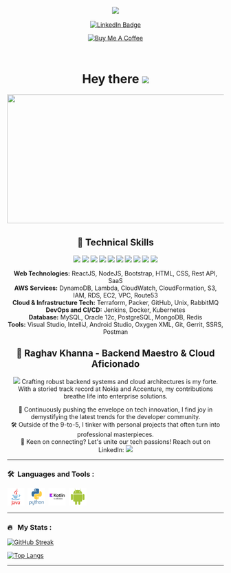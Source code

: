 <p align="center"><img src="https://media.giphy.com/media/M9gbBd9nbDrOTu1Mqx/giphy.gif" width="100"/></p>
<p align="center">
<a href="https://www.linkedin.com/in/raghavkhanna222/"><img src="https://img.shields.io/badge/LinkedIn-blue?style=for-the-badge&logo=linkedin&logoColor=white" alt="LinkedIn Badge"></a>
</p>
<p align="center">
<a href="https://www.buymeacoffee.com/raghav222kp" target="_blank"><img src="https://cdn.buymeacoffee.com/buttons/default-orange.png" alt="Buy Me A Coffee" height="41" width="174"></a>
</p>
<p align="center"><img src="https://komarev.com/ghpvc/?username=[YourGitHubUsername]&style=flat-square&color=blue" alt=""></p>

<h1 align="center">Hey there <img src="https://media.giphy.com/media/hvRJCLFzcasrR4ia7z/giphy.gif" width="40"></h1>

<p align="center"><img src="https://media.giphy.com/media/dWesBcTLavkZuG35MI/giphy.gif" width="600" height="300"/></p>

<h2 align="center">🔧 Technical Skills</h2>
<p align="center">
  <code><img height="50" src="https://cdn.jsdelivr.net/gh/devicons/devicon/icons/java/java-original.svg"></code>
  <code><img height="50" src="https://cdn.jsdelivr.net/gh/devicons/devicon/icons/python/python-original.svg"></code>
  <code><img height="50" src="https://cdn.jsdelivr.net/gh/devicons/devicon/icons/kotlin/kotlin-original.svg"></code>
  <code><img height="50" src="https://cdn.jsdelivr.net/gh/devicons/devicon/icons/javascript/javascript-original.svg"></code>
  <code><img height="50" src="https://cdn.jsdelivr.net/gh/devicons/devicon/icons/go/go-original.svg"></code>
  <code><img height="50" src="https://cdn.jsdelivr.net/gh/devicons/devicon/icons/react/react-original.svg"></code>
  <code><img height="50" src="https://cdn.jsdelivr.net/gh/devicons/devicon/icons/nodejs/nodejs-original.svg"></code>
  <code><img height="50" src="https://cdn.jsdelivr.net/gh/devicons/devicon/icons/docker/docker-original.svg"></code>
  <code><img height="50" src="https://cdn.jsdelivr.net/gh/devicons/devicon/icons/kubernetes/kubernetes-plain.svg"></code>
  <code><img height="50" src="https://cdn.jsdelivr.net/gh/devicons/devicon/icons/amazonwebservices/amazonwebservices-original.svg"></code>
  <!-- Add more icons as needed -->
</p>

<p align="center">
  <strong>Web Technologies:</strong> ReactJS, NodeJS, Bootstrap, HTML, CSS, Rest API, SaaS<br>
  <strong>AWS Services:</strong> DynamoDB, Lambda, CloudWatch, CloudFormation, S3, IAM, RDS, EC2, VPC, Route53<br>
  <strong>Cloud & Infrastructure Tech:</strong> Terraform, Packer, GitHub, Unix, RabbitMQ<br>
  <strong>DevOps and CI/CD:</strong> Jenkins, Docker, Kubernetes<br>
  <strong>Database:</strong> MySQL, Oracle 12c, PostgreSQL, MongoDB, Redis<br>
  <strong>Tools:</strong> Visual Studio, IntelliJ, Android Studio, Oxygen XML, Git, Gerrit, SSRS, Postman<br>
</p>

<h2 align="center">🚀 Raghav Khanna - Backend Maestro & Cloud Aficionado</h2>

<p align="center">
  <img src="https://media.giphy.com/media/WUlplcMpOCEmTGBtBW/giphy.gif" width="30">
  Crafting robust backend systems and cloud architectures is my forte. With a storied track record at Nokia and Accenture, my contributions breathe life into enterprise solutions.
</p>

<p align="center">
  🌟 Continuously pushing the envelope on tech innovation, I find joy in demystifying the latest trends for the developer community.<br>
  🛠️ Outside of the 9-to-5, I tinker with personal projects that often turn into professional masterpieces.<br>
  💬 Keen on connecting? Let's unite our tech passions! Reach out on LinkedIn: 
  <a href="https://www.linkedin.com/in/raghavkhanna222/">
    <img src="https://img.shields.io/badge/-Raghav%20Khanna-blue?style=flat&logo=Linkedin&logoColor=white">
  </a>
</p>

---


### 🛠 &nbsp;Languages and Tools :

<p>
<img src="https://github.com/devicons/devicon/blob/master/icons/java/java-original-wordmark.svg" title="Java" alt="Java" width="40" height="40"/>&nbsp;
<img src="https://github.com/devicons/devicon/blob/master/icons/python/python-original-wordmark.svg" title="Python" alt="Python" width="40" height="40"/>&nbsp;
<img src="https://github.com/devicons/devicon/blob/master/icons/kotlin/kotlin-original-wordmark.svg" title="Kotlin" alt="Kotlin" width="40" height="40"/>&nbsp;
<img src="https://github.com/devicons/devicon/blob/master/icons/android/android-original.svg" title="Android" alt="Android" width="40" height="40"/>&nbsp;

</p>

---

### 🔥 &nbsp; My Stats :
[![GitHub Streak](http://github-readme-streak-stats.herokuapp.com?user=rkhanna222&theme=dark&background=000000)](https://git.io/streak-stats)

[![Top Langs](https://github-readme-stats.vercel.app/api/top-langs/?username=rkhanna222&layout=compact&theme=vision-friendly-dark)](https://github.com/anuraghazra/github-readme-stats)

---

